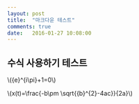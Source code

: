 ```yaml
---
layout: post
title:  "마크다운 테스트"
comments: true
date:   2016-01-27 10:08:00
---
```


## 수식 사용하기 테스트

\\({e}^{i\pi}+1=0\\)

\\(x(t)=\frac{-b\pm \sqrt{{b}^{2}-4ac}}{2a}\\)
